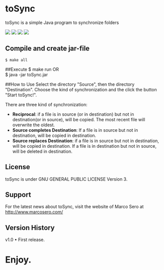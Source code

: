# toSync
toSync is a simple Java program to synchronize folders

[![](http://img839.imageshack.us/img839/1802/schermata062455737alle1.png)](http://img148.imageshack.us/img148/1802/schermata062455737alle1.png)
[![](http://img171.imageshack.us/img171/1802/schermata062455737alle1.png)](http://img846.imageshack.us/img846/1802/schermata062455737alle1.png)
[![](http://img197.imageshack.us/img197/1802/schermata062455737alle1.png)](http://img90.imageshack.us/img90/1802/schermata062455737alle1.png)
[![](http://img18.imageshack.us/img18/1802/schermata062455737alle1.png)](http://img17.imageshack.us/img17/1802/schermata062455737alle1.png)

## Compile and create jar-file
	$ make all

##Execute
	$ make run
OR  
	$ java -jar toSync.jar

##How to Use
Select the directory "Source", then the directory "Destination". Choose the kind of synchronization and the click the button "Start toSync!".  

There are three kind of  synchronization:  
-   __Reciprocal__: if a file is in source (or in destination) but not in destination(or in source), will be copied. The most recent file will overwrite the oldest.  
-   __Source completes Destination__: If a file is in source but not in destination, will be copied in destination.  
-   __Source replaces Destination__: if a file is in source but not in destination, will be copied in destination. If a file is in destination but not in source, will be deleted in destination.  


## License
toSync is under GNU GENERAL PUBLIC LICENSE Version 3.

## Support
For the latest news about toSync, visit the website of Marco Sero at http://www.marcosero.com/

## Version History
v1.0
• First release.

# Enjoy.